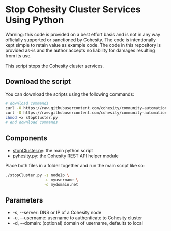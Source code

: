 # Stop Cohesity Cluster Services Using Python

Warning: this code is provided on a best effort basis and is not in any way officially supported or sanctioned by Cohesity. The code is intentionally kept simple to retain value as example code. The code in this repository is provided as-is and the author accepts no liability for damages resulting from its use.

This script stops the Cohesity cluster services.

## Download the script

You can download the scripts using the following commands:

```bash
# download commands
curl -O https://raw.githubusercontent.com/cohesity/community-automation-samples/main/python/stopCluster/stopCluster.py
curl -O https://raw.githubusercontent.com/cohesity/community-automation-samples/main/python/pyhesity.py
chmod +x stopCluster.py
# end download commands
```

## Components

* [stopCluster.py](https://raw.githubusercontent.com/cohesity/community-automation-samples/main/python/stopCluster/stopCluster.py): the main python script
* [pyhesity.py](https://raw.githubusercontent.com/cohesity/community-automation-samples/main/python/pyhesity/pyhesity.py): the Cohesity REST API helper module

Place both files in a folder together and run the main script like so:

```bash
./stopCluster.py -s nodeIp \
                 -u myusername \
                 -d mydomain.net
```

## Parameters

* -s, --server: DNS or IP of a Cohesity node
* -u, --username: username to authenticate to Cohesity cluster
* -d, --domain: (optional) domain of username, defaults to local
